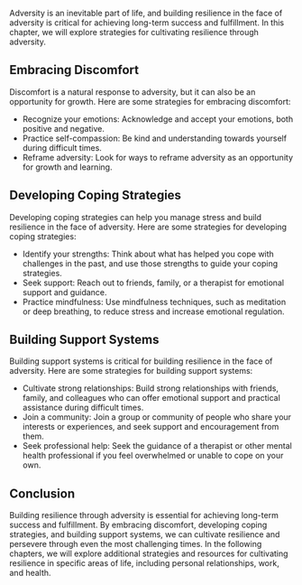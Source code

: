 
Adversity is an inevitable part of life, and building resilience in the face of adversity is critical for achieving long-term success and fulfillment. In this chapter, we will explore strategies for cultivating resilience through adversity.

Embracing Discomfort
--------------------

Discomfort is a natural response to adversity, but it can also be an opportunity for growth. Here are some strategies for embracing discomfort:

* Recognize your emotions: Acknowledge and accept your emotions, both positive and negative.
* Practice self-compassion: Be kind and understanding towards yourself during difficult times.
* Reframe adversity: Look for ways to reframe adversity as an opportunity for growth and learning.

Developing Coping Strategies
----------------------------

Developing coping strategies can help you manage stress and build resilience in the face of adversity. Here are some strategies for developing coping strategies:

* Identify your strengths: Think about what has helped you cope with challenges in the past, and use those strengths to guide your coping strategies.
* Seek support: Reach out to friends, family, or a therapist for emotional support and guidance.
* Practice mindfulness: Use mindfulness techniques, such as meditation or deep breathing, to reduce stress and increase emotional regulation.

Building Support Systems
------------------------

Building support systems is critical for building resilience in the face of adversity. Here are some strategies for building support systems:

* Cultivate strong relationships: Build strong relationships with friends, family, and colleagues who can offer emotional support and practical assistance during difficult times.
* Join a community: Join a group or community of people who share your interests or experiences, and seek support and encouragement from them.
* Seek professional help: Seek the guidance of a therapist or other mental health professional if you feel overwhelmed or unable to cope on your own.

Conclusion
----------

Building resilience through adversity is essential for achieving long-term success and fulfillment. By embracing discomfort, developing coping strategies, and building support systems, we can cultivate resilience and persevere through even the most challenging times. In the following chapters, we will explore additional strategies and resources for cultivating resilience in specific areas of life, including personal relationships, work, and health.
